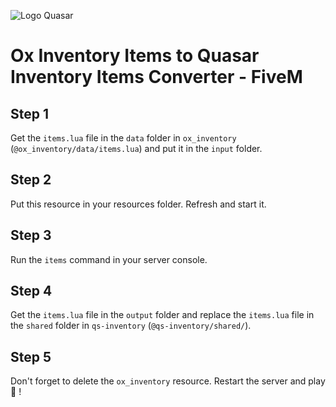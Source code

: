 ![Logo Quasar](https://cdn.tebex.io/store/1044584/templates/150612/assets/f8188b8b77ed91fbf1c4b73d2869b46da16004f7.png?updated=497d56ad074cc29061da64cd7d1cae08422b3107c6fe8074fd6ef3a03c552ae6 "Logo Quasar")
# Ox Inventory Items to Quasar Inventory Items Converter - FiveM

## Step 1
Get the `items.lua` file in the `data` folder in `ox_inventory` (`@ox_inventory/data/items.lua`) and put it in the `input` folder.

## Step 2
Put this resource in your resources folder. Refresh and start it.

## Step 3
Run the `items` command in your server console.

## Step 4
Get the `items.lua` file in the `output` folder and replace the `items.lua` file in the `shared` folder in `qs-inventory` (`@qs-inventory/shared/`).

## Step 5
Don't forget to delete the `ox_inventory` resource. Restart the server and play 🎊 !